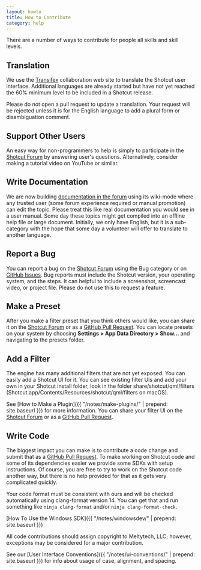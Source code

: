 ```yaml
---
layout: howto
title: How to Contribute
category: help
---
```


There are a number of ways to contribute for people all skills and skill levels.

Translation
-----------

We use the
[Transifex](https://explore.transifex.com/ddennedy/shotcut/)
collaboration web site to translate the Shotcut user interface.
Additional languages are already started but have not yet reached the
60% minimum level to be included in a Shotcut release.

Please do not open a pull request to update a translation. Your request
will be rejected unless it is for the English language to add a plural form
or disambiguation comment.

Support Other Users
-------------------

An easy way for non-programmers to help is simply to participate in the
[Shotcut Forum](https://forum.shotcut.org/) by answering user's questions.
Alternatively, consider making a tutorial video on YouTube or similar.

Write Documentation
-------------------

We are now building [documentation in the
forum](https://forum.shotcut.org/c/docs/docs-english) using its wiki-mode where
any trusted user (some forum experience required or manual promotion) can edit
the topic. Please treat this like real documentation you would see in a user
manual. Some day these topics might get compiled into an offline help file or
large document. Initially, we only have English, but it is a sub-category with
the hope that some day a volunteer will offer to translate to another language.

Report a Bug
------------

You can report a bug on the [Shotcut Forum](https://forum.shotcut.org/) using
the Bug category or on [GitHub Issues](https://github.com/mltframework/shotcut/issues/). Bug reports must include the Shotcut version, your operating system,
and the steps. It can helpful to include a screenshot, screencast video, or
project file. Please do not use this to request a feature.

Make a Preset
-------------

After you make a filter preset that you think others would like,
you can share it on the
[Shotcut Forum](https://forum.shotcut.org/) or as a
[GitHub Pull Request](https://github.com/mltframework/shotcut/pulls).
You can locate presets on your system by choosing **Settings > App Data
Directory > Show...** and navigating to the presets folder.

Add a Filter
------------

The engine has many additional filters that are not yet exposed. You can easily
add a Shotcut UI for it.
You can see existing filter UIs and add your own in your Shotcut install folder, look in the folder
share/shotcut/qml/filters
(Shotcut.app/Contents/Resources/shotcut/qml/filters on macOS).

See [How to Make a Plugin]({{ "/notes/make-plugins/" | prepend: site.baseurl }})
for more information. You can share your filter UI on the
[Shotcut Forum](https://forum.shotcut.org/) or as a [GitHub Pull
Request](https://github.com/mltframework/shotcut/pulls).

Write Code
----------

The biggest impact you can make is to contribute a code change and submit that
as a [GitHub Pull Request](https://github.com/mltframework/shotcut/pulls).
To make working on Shotcut code and some of its dependencies easier we provide
some SDKs with setup instructions. Of course, you are free to try to work on
the Shotcut code another way, but there is no help provided for that as it gets
very complicated quickly.

Your code format must be consistent with ours and will be checked automatically
using clang-format version 14. You can get that and run something like `ninja clang-format`
and/or `ninja clang-format-check`.

[How To Use the Windows SDK]({{ "/notes/windowsdev/" | prepend: site.baseurl }})  

All code contributions should assign copyright to Meltytech, LLC; however,
exceptions may be considered for a major contribution.

See our [User Interface Conventions]({{ "/notes/ui-conventions/" | prepend: site.baseurl }}) for
info about usage of case, alignment, and spacing.
